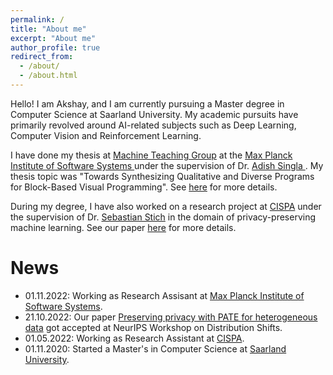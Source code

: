 ```yaml
---
permalink: /
title: "About me"
excerpt: "About me"
author_profile: true
redirect_from: 
  - /about/
  - /about.html
---
```


Hello! I am Akshay, and I am currently pursuing a Master degree in Computer Science at Saarland University. My academic pursuits have primarily revolved around AI-related subjects such as Deep Learning, Computer Vision and Reinforcement Learning. 

I have done my thesis at <a href="https://machineteaching.mpi-sws.org/index.html">Machine Teaching Group</a> at the <a href="https://www.mpi-sws.org/">Max Planck Institute of Software Systems </a> under the supervision of Dr. <a href="https://www.mpi-sws.org/people/adishs/">Adish Singla </a>. My thesis topic was "Towards Synthesizing Qualitative and Diverse Programs for Block-Based Visual Programming". See [here](http://akshaydodwadmath.github.io/files/Akshay_Thesis.pdf) for more details.

During my degree, I have also worked on a research project at <a href="https://cispa.de/en/">CISPA</a> under the supervision of Dr. <a href="https://cispa.de/en/people/c01sest">Sebastian Stich</a> in the domain of privacy-preserving machine learning. See our paper <a href="https://openreview.net/forum?id=NvlUqen8Cya">here</a> for more details.

News
======
- 01.11.2022: Working as Research Assisant at <a href="https://www.mpi-sws.org/">Max Planck Institute of Software Systems</a>.
- 21.10.2022: Our paper [Preserving privacy with PATE for heterogeneous data](https://openreview.net/forum?id=NvlUqen8Cya) got accepted at NeurIPS Workshop on Distribution Shifts. 
- 01.05.2022: Working as Research Assistant at <a href="https://cispa.de/en/">CISPA</a>. 
- 01.11.2020: Started a Master's in Computer Science at <a href="https://www.uni-saarland.de/en/home.html">Saarland University</a>.

